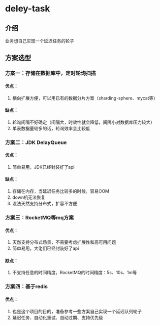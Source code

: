 # deley-task

## 介绍

业务想自己实现一个延迟任务的轮子

## 方案选型

### 方案一：存储在数据库中，定时轮询扫描
#### 优点：
1. 横向扩展方便，可以用已有的数据分片方案（sharding-sphere、mycat等）
#### 缺点：
1. 轮询间隔不好确定（间隔大，时效性就会降低，间隔小对数据库压力较大） 
2. 单表数据量较多的话，轮询效率会比较低
### 方案二：JDK DelayQueue
#### 优点：
1. 简单易用，JDK已经封装好了api
#### 缺点：
1. 存储在内存，当延迟任务比较多的时候，容易OOM
2. down机无法恢复
3. 没法天然支持分布式，扩容不方便
### 方案三：RocketMQ等mq方案
#### 优点：
1. 天然支持分布式场景，不需要考虑扩展性和高可用问题
2. 简单易用，大佬们已经封装好了api
#### 缺点：
1. 不支持任意的时间精度，RocketMQ的时间精度：5s、10s、1m等
### 方案四：基于redis
#### 优点：
1. 也是这个项目的目的，准备参考一些方案自己实现一个延迟队列轮子
2. 延迟任务、自动化重试、自动过期、支持优先级
